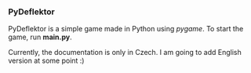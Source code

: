 ### PyDeflektor
PyDeflektor is a simple game made in Python using *pygame*. To start the game, run **main.py**. 

Currently, the documentation is only in Czech. I am going to add English version at some point :)
